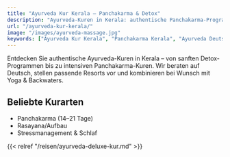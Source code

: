 ```yaml
---
title: "Ayurveda Kur Kerala – Panchakarma & Detox"
description: "Ayurveda-Kuren in Kerala: authentische Panchakarma-Programme, deutschsprachige Beratung und handverlesene Resorts."
url: "/ayurveda-kur-kerala/"
image: "/images/ayurveda-massage.jpg"
keywords: ["Ayurveda Kur Kerala", "Panchakarma Kerala", "Ayurveda Deutschland Beratung"]
---
```


Entdecken Sie authentische Ayurveda-Kuren in Kerala – von sanften Detox-Programmen bis zu intensiven Panchakarma-Kuren. Wir beraten auf Deutsch, stellen passende Resorts vor und kombinieren bei Wunsch mit Yoga & Backwaters.

## Beliebte Kurarten
- Panchakarma (14–21 Tage)
- Rasayana/Aufbau
- Stressmanagement & Schlaf

{{< relref "/reisen/ayurveda-deluxe-kur.md" >}}

